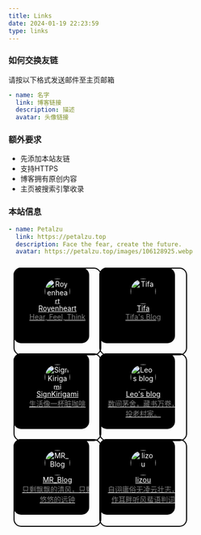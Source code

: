 ```yaml
---
title: Links
date: 2024-01-19 22:23:59
type: links
---
```


### 如何交换友链

请按以下格式发送邮件至主页邮箱

```yaml
- name: 名字
  link: 博客链接
  description: 描述
  avatar: 头像链接
```

### 额外要求
- 先添加本站友链
- 支持HTTPS
- 博客拥有原创内容
- 主页被搜索引擎收录

### 本站信息
```yaml
- name: Petalzu
  link: https://petalzu.top
  description: Face the fear, create the future.
  avatar: https://petalzu.top/images/106128925.webp
```

<div style="display: flex; flex-wrap: wrap;">
  <div class="friend-link" style="width: 150px; height: 150px; background-color: black; border-radius: 15px; margin: 10px;">
    <a href="https://royenheart.com/" target="_blank" style="display: block; border: 2px solid #000; padding: 10px; text-align: center; border-radius: 15px; width: 100%; height: 100%; color: white;">
      <img src="https://royenheart.com/static/img/baa9bb522e48bc859fc37bc0b5ac9785.avatar-small.webp" alt="Royenheart" style="width: 50px; height: 50px; border-radius: 50%; margin-top: 10px;">
      <div style="color: white;">Royenheart</div>
      <div style="color: rgba(255, 255, 255, 0.5);">Hear, Feel, Think</div>
    </a>
</div>

<div class="friend-link" style="width: 150px; height: 150px; background-color: black; border-radius: 15px; margin: 10px;">
    <a href="https://tifa-233.com/" target="_blank" style="display: block; border: 2px solid #000; padding: 10px; text-align: center; border-radius: 15px; width: 100%; height: 100%; color: white;">
      <img src="https://tifa-233.com/images/ava.webp" alt="Tifa" style="width: 50px; height: 50px; border-radius: 50%; margin-top: 10px;">
      <div style="color: white;">Tifa</div>
      <div style="color: rgba(255, 255, 255, 0.5);">Tifa's Blog</div>
    </a>
</div>

<div class="friend-link" style="width: 150px; height: 150px; background-color: black; border-radius: 15px; margin: 10px;">
  <a href="https://krgm.moe/" target="_blank" style="display: block; border: 2px solid #000; padding: 10px; text-align: center; border-radius: 15px; width: 100%; height: 100%; color: white;">
    <img src="https://avatars.githubusercontent.com/u/20960986?v=4" alt="SignKirigami" style="width: 50px; height: 50px; border-radius: 50%; margin-top: 10px;">
    <div style="color: white;">SignKirigami</div>
    <div style="color: rgba(255, 255, 255, 0.5);">生活像一杯脏咖啡</div>
  </a>
</div>

<div class="friend-link" style="width: 150px; height: 150px; background-color: black; border-radius: 15px; margin: 10px;">
  <a href="https://leonis.cc" target="_blank" style="display: block; border: 2px solid #000; padding: 10px; text-align: center; border-radius: 15px; width: 100%; height: 100%; color: white;">
    <img src="https://cravatar.cn/avatar/95e31f6808fafa1f8ef3313b6f0b10e6?s=800" alt="Leo's blog" style="width: 50px; height: 50px; border-radius: 50%; margin-top: 10px;">
    <div style="color: white;">Leo's blog</div>
    <div style="color: rgba(255, 255, 255, 0.5);">数间茅舍，藏书万卷，投老村家。</div>
  </a>
</div>

<div class="friend-link" style="width: 150px; height: 150px; background-color: black; border-radius: 15px; margin: 10px;">
  <a href="https://www.mroldl001.top" target="_blank" style="display: block; border: 2px solid #000; padding: 10px; text-align: center; border-radius: 15px; width: 100%; height: 100%; color: white;">
    <img src="https://www.mroldl001.top/wp-content/uploads/2024/07/1721900985-%E7%BE%8E%E6%B3%A2-%E8%99%9A%E7%A5%9E%E8%B5%A0-%E6%AD%A3%E6%96%B9%E5%BD%A2%E5%8D%8A%E8%BA%AB.png" alt="MR_Blog" style="width: 50px; height: 50px; border-radius: 50%; margin-top: 10px;">
    <div style="color: white;">MR_Blog</div>
    <div style="color: rgba(255, 255, 255, 0.5);">只剩飘飘的清风，只剩悠悠的远钟</div>
  </a>
</div>

<div class="friend-link" style="width: 150px; height: 150px; background-color: black; border-radius: 15px; margin: 10px;">
  <a href="https://www.lizou.ltd" target="_blank" style="display: block; border: 2px solid #000; padding: 10px; text-align: center; border-radius: 15px; width: 100%; height: 100%; color: white;">
    <img src="https://www.lizou.ltd/wp-content/uploads/2021/11/头像.jpg" alt="lizou" style="width: 50px; height: 50px; border-radius: 50%; margin-top: 10px;">
    <div style="color: white;">lizou</div>
    <div style="color: rgba(255, 255, 255, 0.5);">自诩庸俗无凌云壮志，作耳畔听风蜚语判词</div>
  </a>
</div>



</div>
